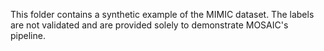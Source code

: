 This folder contains a synthetic example of the MIMIC dataset. The labels are not validated and are provided solely to demonstrate MOSAIC's pipeline.

